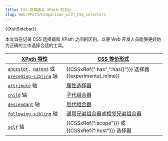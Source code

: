 ```yaml
---
title: CSS 选择器与 XPath 的对比
slug: Web/XPath/Comparison_with_CSS_selectors
---
```


{{XsltSidebar}}

本文旨在记录 CSS 选择器和 XPath 之间的区别，以便 Web 开发人员能够更好地为正确的工作选择合适的工具。

| [XPath 特性](/zh-CN/docs/Web/XPath)                                                                                                                                        | [CSS 等价形式](/zh-CN/docs/Web/CSS/CSS_selectors)                                                                                   |
| -------------------------------------------------------------------------------------------------------------------------------------------------------------------------- | ----------------------------------------------------------------------------------------------------------------------------------- |
| [`ancestor`](/zh-CN/docs/Web/XPath/Axes#ancestor)、[`parent`](/zh-CN/docs/Web/XPath/Axes#parent) 或 [`preceding-sibling`](/zh-CN/docs/Web/XPath/Axes#preceding-sibling) 轴 | {{CSSxRef(":has",":has()")}} 选择器 {{experimental_inline}}                                                                         |
| [`attribute`](/zh-CN/docs/Web/XPath/Axes#ancestor) 轴                                                                                                                      | [属性选择器](/zh-CN/docs/Web/CSS/Attribute_selectors)                                                                               |
| [`child`](/zh-CN/docs/Web/XPath/Axes#child) 轴                                                                                                                             | [子代组合器](/zh-CN/docs/Web/CSS/Child_combinator)                                                                                  |
| [`descendant`](/zh-CN/docs/Web/XPath/Axes#descendant) 轴                                                                                                                   | [后代组合器](/zh-CN/docs/Web/CSS/Descendant_combinator)                                                                         |
| [`following-sibling`](/zh-CN/docs/Web/XPath/Axes#following-sibling) 轴                                                                                                     | [通用兄弟组合器](/zh-CN/docs/Web/CSS/General_sibling_combinator)或[相邻兄弟组合器](/zh-CN/docs/Web/CSS/Adjacent_sibling_combinator) |
| [`self`](/zh-CN/docs/Web/XPath/Axes#self) 轴                                                                                                                               | {{CSSxRef(":scope")}} 或 {{CSSxRef(":host")}} 选择器                                                                                |
